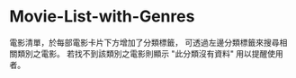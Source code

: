 # Movie-List-with-Genres
電影清單，於每部電影卡片下方增加了分類標籤，
可透過左邊分類標籤來搜尋相關類別之電影。
若找不到該類別之電影則顯示 "此分類沒有資料" 用以提醒使用者。
